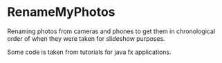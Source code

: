 # RenameMyPhotos
Renaming photos from cameras and phones to get them in chronological order of when they were taken for slideshow purposes.

Some code is taken from tutorials for java fx applications.

